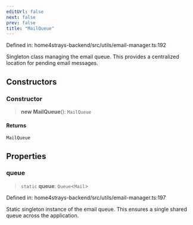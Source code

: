 ```yaml
---
editUrl: false
next: false
prev: false
title: "MailQueue"
---
```


Defined in: home4strays-backend/src/utils/email-manager.ts:192

Singleton class managing the email queue.
This provides a centralized location for pending email messages.

## Constructors

### Constructor

> **new MailQueue**(): `MailQueue`

#### Returns

`MailQueue`

## Properties

### queue

> `static` **queue**: `Queue`\<`Mail`\>

Defined in: home4strays-backend/src/utils/email-manager.ts:197

Static singleton instance of the email queue.
This ensures a single shared queue across the application.
